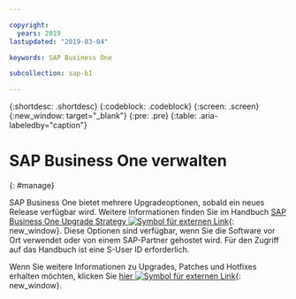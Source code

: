 ```yaml
---

copyright:
  years: 2019
lastupdated: "2019-03-04"

keywords: SAP Business One

subcollection: sap-b1

---
```


{:shortdesc: .shortdesc}
{:codeblock: .codeblock}
{:screen: .screen}
{:new_window: target="_blank"}
{:pre: .pre}
{:table: .aria-labeledby="caption"}


# SAP Business One verwalten
{: #manage}

SAP Business One bietet mehrere Upgradeoptionen, sobald ein neues Release verfügbar wird. Weitere Informationen finden Sie im Handbuch [SAP Business One Upgrade Strategy ![Symbol für externen Link](../../icons/launch-glyph.svg "Symbol für externen Link")](https://help.sap.com/http.svc/rc/011000358700001396142012e/9.3/en-US/B1_Upgrade_Strategy.pdf){: new_window}. Diese Optionen sind verfügbar, wenn Sie die Software vor Ort verwendet oder von einem SAP-Partner gehostet wird. Für den Zugriff auf das Handbuch ist eine S-User ID erforderlich.

Wenn Sie weitere Informationen zu Upgrades, Patches und Hotfixes erhalten möchten, klicken Sie [hier ![Symbol für externen Link](../../icons/launch-glyph.svg "Symbol für externen Link")](https://support.sap.com/en/offerings-programs/support-small-medium-enterprises/business-one/upgrades-patches.html){: new_window}.
